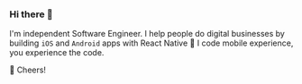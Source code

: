 ### Hi there 👋

I'm independent Software Engineer. I help people do digital businesses by building `iOS` and `Android` apps with React Native 📱 I code mobile experience, you experience the code.

🥂 Cheers!
